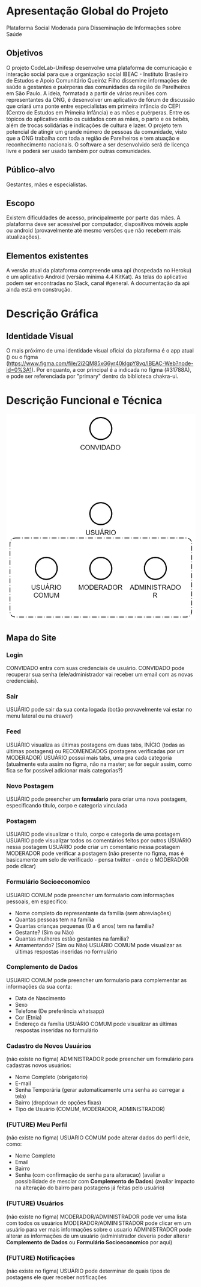 # Apresentação Global do Projeto

Plataforma Social Moderada para Disseminação de Informações sobre Saúde

## Objetivos

O projeto CodeLab-Unifesp desenvolve uma plataforma de comunicação e interação social para que a organização social IBEAC - Instituto Brasileiro de Estudos e Apoio Comunitário Queiróz Filho dissemine informações de saúde a gestantes e puérperas das comunidades da região de Parelheiros em São Paulo. A ideia, formatada a partir de várias reuniões com representantes da ONG, é desenvolver um aplicativo de fórum de discussão que criará uma ponte entre especialistas em primeira infância do CEPI (Centro de Estudos em Primeira Infância) e as mães e puérperas. Entre os tópicos do aplicativo estão os cuidados com as mães, o parto e os bebês, além de trocas solidárias e indicações de cultura e lazer. O projeto tem potencial de atingir um grande número de pessoas da comunidade, visto que a ONG trabalha com toda a região de Parelheiros e tem atuação e reconhecimento nacionais. O software a ser desenvolvido será de licença livre e poderá ser usado também por outras comunidades.

## Público-alvo

Gestantes, mães e especialistas.

## Escopo

Existem dificuldades de acesso, principalmente por parte das mães. A plataforma deve ser acessível por computador, dispositivos móveis apple ou android (provavelmente até mesmo versões que não recebem mais atualizações).

## Elementos existentes

A versão atual da plataforma compreende uma api (hospedada no Heroku) e um aplicativo Android (versão mínima 4.4 KitKat). As telas do aplicativo podem ser encontradas no Slack, canal #general. A documentação da api ainda está em construção.

# Descrição Gráfica

## Identidade Visual

O mais próximo de uma identidade visual oficial da plataforma é o app atual () ou o figma (https://www.figma.com/file/2i2QM85xG6yr40kIgpY8vq/IBEAC-Web?node-id=0%3A1).
Por enquanto, a cor principal é a indicada no figma (#31788A), e pode ser referenciada por "primary" dentro da biblioteca chakra-ui.

# Descrição Funcional e Técnica

![Tipos de Usuário](./docs/diagram_tipos_de_usuario.png)

## Mapa do Site

### Login

CONVIDADO entra com suas credenciais de usuário.
CONVIDADO pode recuperar sua senha (ele/administrador vai receber um email com as novas credenciais).

### Sair

USUÁRIO pode sair da sua conta logada (botão provavelmente vai estar no menu lateral ou na drawer)

### Feed

USUÁRIO visualiza as últimas postagens em duas tabs, INÍCIO (todas as últimas postagens) ou RECOMENDADOS (postagens verificadas por um MODERADOR)
USUÁRIO possui mais tabs, uma pra cada categoria (atualmente esta assim no figma, não na master; se for seguir assim, como fica se for possivel adicionar mais categorias?)

### Novo Postagem

USUÁRIO pode preencher um **formulario** para criar uma nova postagem, especificando titulo, corpo e categoria vinculada

### Postagem

USUARIO pode visualizar o titulo, corpo e categoria de uma postagem
USUARIO pode visualizar todos os comentários feitos por outros USUÁRIO nessa postagem
USUÁRIO pode criar um comentario nessa postagem
MODERADOR pode verificar a postagem (não presente no figma, mas é basicamente um selo de verificado - pensa twitter - onde o MODERADOR pode clicar)

### Formulário Socioeconomico

USUARIO COMUM pode preencher um formulario com informações pessoais, em especifico:
 - Nome completo do representante da familia (sem abreviações)
 - Quantas pessoas tem na família
 - Quantas crianças pequenas (0 a 6 anos) tem na família?
 - Gestante? (Sim ou Não)
 - Quantas mulheres estão gestantes na família?
 - Amamentando? (Sim ou Não)
USUÁRIO COMUM pode visualizar as últimas respostas inseridas no formulário

### Complemento de Dados

USUARIO COMUM pode preencher um formulario para complementar as informações da sua conta:
 - Data de Nascimento
 - Sexo
 - Telefone (De preferência whatsapp)
 - Cor (Etnia)
 - Endereço da família
USUÁRIO COMUM pode visualizar as últimas respostas inseridas no formulário

### Cadastro de Novos Usuários

(não existe no figma)
ADMINISTRADOR pode preencher um formulário para cadastras novos usuários:
 - Nome Completo (obrigatorio)
 - E-mail
 - Senha Temporária (gerar automaticamente uma senha ao carregar a tela)
 - Bairro (dropdown de opções fixas)
 - Tipo de Usuário (COMUM, MODERADOR, ADMINISTRADOR)

### (FUTURE) Meu Perfil

(não existe no figma)
USUARIO COMUM pode alterar dados do perfil dele, como:
 - Nome Completo
 - Email
 - Bairro
 - Senha (com confirmação de senha para alteracao)
(avaliar a possibilidade de mesclar com **Complemento de Dados**)
(avaliar impacto na alteração do bairro para postagens já feitas pelo usuário)

### (FUTURE) Usuários

(não existe no figma)
MODERADOR/ADMINISTRADOR pode ver uma lista com todos os usuários
MODERADOR/ADMINISTRADOR pode clicar em um usuário para ver mais informações sobre o usuario
ADMINISTRADOR pode alterar as informações de um usuário
(administrador deveria poder alterar **Complemento de Dados** ou **Formulário Socioeconomico** por aqui)

### (FUTURE) Notificações

(não existe no figma)
USUÁRIO pode determinar de quais tipos de postagens ele quer receber notificações